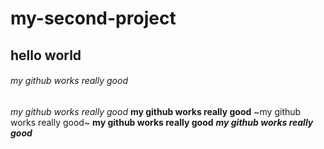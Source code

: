 # my-second-project
## hello world
###### my github works really good
_my github works really good_
**my github works really good**
~my github works really good~
__my github works really good__
***my github works really good***
